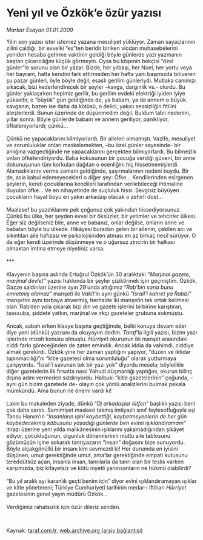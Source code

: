 # Yeni yıl ve Özkök’e özür yazısı

*Markar Esayan 01.01.2009*

<div class="taraf_structure_2col_1zq">
<div class="margen_n">



 <p>Yılın son yazısı ister istemez yazana mesuliyet yüklüyor. Zaman sayaçlarının zilini çaldığı, bir evvelki “es”ten beridir biriken vicdan muhasebelerini yeniden hesaba getirme vaktinin geldiği böyle günlerde yazı yazmanın baştan çıkarıcılığını küçük görmeyin. Oysa bu köşenin bekçisi “özel günler”le sorunu olan bir yazar. Bizde, her yılbaşı, her Noel, her yortu veya her bayram, hatta kendini fark ettirmeden her hafta yanı başımızda bitiveren şu pazar günleri, öyle böyle değil, esaslı gerilim günleriydi. Mutlaka canımızı sıkacak, bizi kederlendirecek bir şeyler –kavga, dargınlık vs.- olurdu. Bu günler yaklaşırken hepimiz gerilir, bu gerilim evdeki elektriği iyiden iyiye yükseltir, o “büyük” gün geldiğinde de, ya babam, ya da annem o büyük kavganın, bazen ise daha da kötüsü, o delici, yakıcı sessizliğin fitilini ateşlerlerdi. Bunun üzerinde de düşünmedim değil. Buldum tabii nedenini, yıllar sonra. Böyle günlerde babam ve annem geriliyor, panikliyor, öfkeleniyorlardı; çünkü... <br/><br/>Çünkü ne yapacaklarını bilmiyorlardı. Bir aileleri olmamıştı. Vazife, mesuliyet ve zorunluluklar onları maskelemekten, –bu özel günler sayesinde- bir anlığına vazgeçtiğinde ne yapacaklarını gerçekten bilmiyorlardı. Bu bilmezlik onları öfkelendiriyordu. Baba kokusunun bir çocuğa verdiği güveni, bir anne dokunuşunun tüm korkuları dağıtan o esenliğini hiç hissetmemişlerdi. Alamadıklarını verme zamanı geldiğinde, şaşırmalarının nedeni buydu. Bir de, asla kabul edemeyecekleri o diğer şey: Öfke... Kendilerinden esirgenen şeylerin, kendi çocuklarına kendileri tarafından verilebileceği ihtimaline duyulan öfke... Ve en nihayetinde de suçluluk hissi. Sevgisiz büyüyen çocukların hayat boyu en yakın arkadaşı olacak o zehirli dost... <br/><br/>Maalesef bu yazdıklarımı pek çoğunuz çok yakından hissediyorsunuz. Çünkü bu ülke, her şeyden evvel bir öksüzler, bir yetimler ve tehcirler ülkesi. Eğer siz değilseniz bile, anne ve babanız, onlar değilse, onların anne ve babaları böyle bu ülkede. Hikâyesi buradan gelen bir ailenin, çekilen acı ve sıkıntıları aile hafızası ve psikolojisinden atması en az birkaç nesil sürüyor. O da eğer kendi üzerinde düşünmeye ve o uğursuz zincirin bir halkası olmaktan imtina etmeye niyetiniz varsa. <br/><br/>*** <br/><br/>Klavyenin başına aslında Ertuğrul Özkök’ün 30 aralıktaki <i>“Marjinal gazete, marjinal devlet”</i> yazısı hakkında bir şeyler çiziktirmek için geçmiştim. Özkök, Gazze saldırıları üzerine ayın 29’unda attığımız “<i>Rab’bin sana bunu emretmiş olamaz</i>” manşeti ile <i>Vakit</i>’in aynı günkü <i>“İsrail’i kahret ya Rabbi”</i> manşetini aynı torbaya atıvermiş, herhalde iki manşetin tek ortak kelimesi olan ‘Rab’den yola çıkarak bizi din ve gazete işlerini birbirine karıştıran, taassuba, şiddete yatkın, marjinal ve ırkçı gazeteler grubuna sokmuştu. <br/><br/>Ancak, sabah erken klavye başına geçtiğimde, belki konuya devam eder diye yeni (dünkü) yazısını da okuyayım dedim. <i>Taraf</i>’la ilgili yazısı, bizim yazı işlerinde mizah konusu olmuştu. <i>Hürriyet</i> okurunun iki manşet arasındaki ciddi farkı göreceğinden de zaten emindik. Ancak iddia da vahimdi, ciddiye almak gerekirdi. Özkök yine her zaman yaptığını yapıyor, “düzen ve iktidar tapınmacılığı”nı “kitle gazetesi olma sorumluluğu” olarak yutturmaya çalışıyordu. “İsrail’i savunan tek bir yazı yok” diyordu mesela; böylelikle diğer gazetelerin ilk fırsatta nasıl Yahudi düşmanlığı yaptığını, okurun bilinç dışına adını vermeden sızdırıyordu. Halbuki “kitle gazetelerinin” çoğunda, –aynı gün bizim gazetede de- olayın çok yönlü analizlerini bulmak pekala mümkündü. Ama bunun ne önemi vardı ki! <br/><br/>Lakin bu makaleden ziyade, dünkü “<i>Dj arkadaşlar lütfen</i>” başlıklı yazısı beni çok daha sarstı. Samimiyet maskesi takmış imtiyazlı sınıf feylesofluğuyla eşi Tansu Hanım’ın <i>“İnsanların işini kaybettiği, kaybetmeyenlerin de her gün kaybedecekmiş kâbusunu yaşadığı günlerde ben evimi ışıklandıramam”</i> itirazı üzerine yeni yılda malikânesinin ışıklarını yakamadığından şikâyet ediyor, çocukluğunun, olgunluk dönemlerinin mutlu aile tablosunu gözümüzün içine sokarak tanrıyazarın “insan” doğasını bize sunuyordu. Böyle alçakgönüllü bir insanı kim sevmezdi ki! Her durumda en iyisini düşünen, umut gerektiğinde umut, ama’lar gerektiğinde empati kutusunu tereddütsüz açan, insanla insan, tanrılarla da tanrı olan bir teslis varken karşımızda, biz kifayetsiz ve kötü niyetli yarıinsanların ne hükmü olabilirdi? <br/><br/>“Bu yıl aralık ayı karanlık geçti benim için” diyor evini ışıklandıramayan ışıklar ve kitle yönetmeni; Türkiye Cumhuriyeti tarihinin medar-ı iftiharı <i>Hürriyet</i> gazetesinin genel yayın müdürü Özkök... <br/><br/>Verdiğimiz rahatsızlık için özür dileriz senden.</p>

<br/>


<div id="taraf_not">
</div>

</div>


</div>

Kaynak: [taraf.com.tr](http://taraf.com.tr:80/makale/3365.htm), [web.archive.org (arşiv bağlantısı)](http://web.archive.org/web/20090201083120/http://taraf.com.tr:80/makale/3365.htm)
